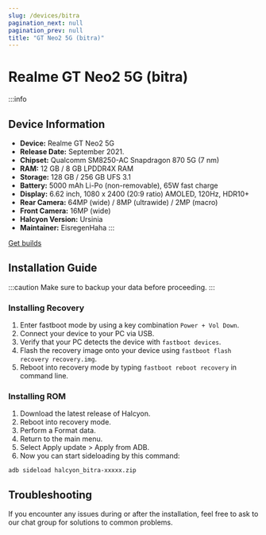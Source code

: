 ```yaml
---
slug: /devices/bitra
pagination_next: null
pagination_prev: null
title: "GT Neo2 5G (bitra)"
---
```


# Realme GT Neo2 5G (bitra)
:::info
## Device Information

- **Device:** Realme GT Neo2 5G
- **Release Date:** September 2021.
- **Chipset:** 	Qualcomm SM8250-AC Snapdragon 870 5G (7 nm)
- **RAM:** 12  GB / 8 GB LPDDR4X RAM
- **Storage:** 128 GB / 256 GB UFS 3.1
- **Battery:** 5000 mAh Li-Po (non-removable), 65W fast charge
- **Display:** 6.62 inch, 1080 x 2400 (20:9 ratio) AMOLED, 120Hz, HDR10+
- **Rear Camera:** 64MP (wide) / 8MP (ultrawide) / 2MP (macro)
- **Front Camera:** 16MP (wide)
- **Halcyon Version:** Ursinia
- **Maintainer:** EisregenHaha
:::

<a href="https://www.pling.com/p/2058150/" class="button button--primary">Get builds</a>

## Installation Guide
:::caution
Make sure to backup your data before proceeding.
:::

### Installing Recovery
1. Enter fastboot mode by using a key combination `Power + Vol Down`.
2. Connect your device to your PC via USB.
3. Verify that your PC detects the device with `fastboot devices`.
4. Flash the recovery image onto your device using `fastboot flash recovery recovery.img`.
5. Reboot into recovery mode by typing `fastboot reboot recovery` in command line.

### Installing ROM
1. Download the latest release of Halcyon.
2. Reboot into recovery mode.
3. Perform a Format data.
4. Return to the main menu.
5. Select Apply update > Apply from ADB.
6. Now you can start sideloading by this command:
```
adb sideload halcyon_bitra-xxxxx.zip
```

## Troubleshooting

If you encounter any issues during or after the installation, feel free to ask to our chat group for solutions to common problems.
